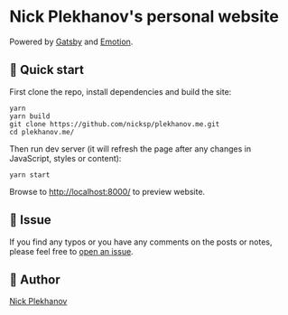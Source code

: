 # Nick Plekhanov's personal website

Powered by [Gatsby](https://www.gatsbyjs.org/) and [Emotion](https://emotion.sh/).

## 🚀 Quick start

First clone the repo, install dependencies and build the site:

```shell
yarn
yarn build
git clone https://github.com/nicksp/plekhanov.me.git
cd plekhanov.me/
```

Then run dev server (it will refresh the page after any changes in JavaScript, styles or content):

```shell
yarn start
```

Browse to [http://localhost:8000/](http://localhost:8000/) to preview website.

## 🐞 Issue

If you find any typos or you have any comments on the posts or notes, please feel free to [open an issue](https://github.com/nicksp/plekhanov.me/issues/new/choose).

## 🧔 Author

[Nick Plekhanov](https://plekhanov.me)
